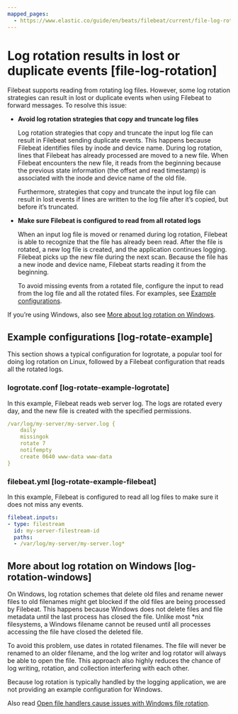 ```yaml
---
mapped_pages:
  - https://www.elastic.co/guide/en/beats/filebeat/current/file-log-rotation.html
---
```


# Log rotation results in lost or duplicate events [file-log-rotation]

Filebeat supports reading from rotating log files. However, some log rotation strategies can result in lost or duplicate events when using Filebeat to forward messages. To resolve this issue:

* **Avoid log rotation strategies that copy and truncate log files**

    Log rotation strategies that copy and truncate the input log file can result in Filebeat sending duplicate events. This happens because Filebeat identifies files by inode and device name. During log rotation, lines that Filebeat has already processed are moved to a new file. When Filebeat encounters the new file, it reads from the beginning because the previous state information (the offset and read timestamp) is associated with the inode and device name of the old file.

    Furthermore, strategies that copy and truncate the input log file can result in lost events if lines are written to the log file after it’s copied, but before it’s truncated.

* **Make sure Filebeat is configured to read from all rotated logs**

    When an input log file is moved or renamed during log rotation, Filebeat is able to recognize that the file has already been read. After the file is rotated, a new log file is created, and the application continues logging. Filebeat picks up the new file during the next scan. Because the file has a new inode and device name, Filebeat starts reading it from the beginning.

    To avoid missing events from a rotated file, configure the input to read from the log file and all the rotated files. For examples, see [Example configurations](#log-rotate-example).


If you’re using Windows, also see [More about log rotation on Windows](#log-rotation-windows).


## Example configurations [log-rotate-example]

This section shows a typical configuration for logrotate, a popular tool for doing log rotation on Linux, followed by a Filebeat configuration that reads all the rotated logs.


### logrotate.conf [log-rotate-example-logrotate]

In this example, Filebeat reads web server log. The logs are rotated every day, and the new file is created with the specified permissions.

```yaml
/var/log/my-server/my-server.log {
    daily
    missingok
    rotate 7
    notifempty
    create 0640 www-data www-data
}
```


### filebeat.yml [log-rotate-example-filebeat]

In this example, Filebeat is configured to read all log files to make sure it does not miss any events.

```yaml
filebeat.inputs:
- type: filestream
  id: my-server-filestream-id
  paths:
  - /var/log/my-server/my-server.log*
```


## More about log rotation on Windows [log-rotation-windows]

On Windows, log rotation schemes that delete old files and rename newer files to old filenames might get blocked if the old files are being processed by Filebeat. This happens because Windows does not delete files and file metadata until the last process has closed the file. Unlike most *nix filesystems, a Windows filename cannot be reused until all processes accessing the file have closed the deleted file.

To avoid this problem, use dates in rotated filenames. The file will never be renamed to an older filename, and the log writer and log rotator will always be able to open the file. This approach also highly reduces the chance of log writing, rotation, and collection interfering with each other.

Because log rotation is typically handled by the logging application, we are not providing an example configuration for Windows.

Also read [Open file handlers cause issues with Windows file rotation](/reference/filebeat/windows-file-rotation.md).

